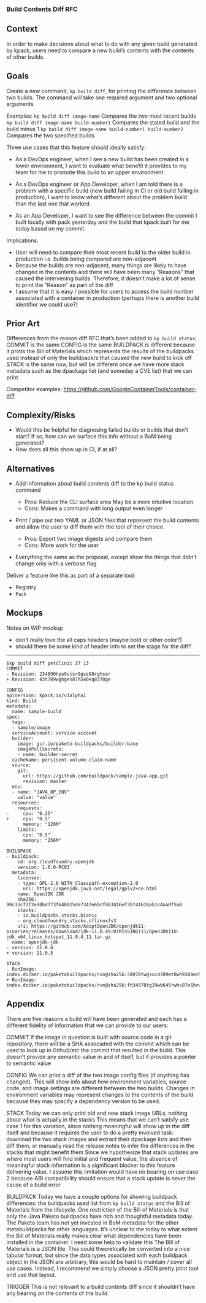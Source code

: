### Build Contents Diff RFC 

## Context
In order to make decisions about what to do with any given build generated by kpack, users need to compare a new build’s contents with the contents of other builds.

## Goals
Create a new command, `kp build diff`, for printing the difference between two builds. The command will take one required argument and two optional arguments.
 
Examples:
`kp build diff image-name`
Compares the two most recent builds
`kp build diff image-name build-number1`
Compares the stated build and the build minus 1
`kp build diff image-name build-number1 build-number2`
Compares the two specified builds
 
Three use cases that this feature should ideally satisfy:
 
- As a DevOps engineer, when I see a new build has been created in a lower environment, I want to evaluate what benefit it provides to my team for me to promote this build to an upper environment. 
 
- As a DevOps engineer or App Developer, when I am told there is a problem with a specific build (new build failing in CI or old build failing in production), I want to know what’s different about the problem build than the last one that worked. 

- As an App Developer, I want to see the difference between the commit I built locally with pack yesterday and the build that kpack built for me today based on my commit. 
 
Implications: 
- User will need to compare their most recent build to the older build in production
i.e. builds being compared are non-adjacent 
- Because the builds are non-adjacent, many things are likely to have changed in the contents and there will have been many “Reasons” that caused the intervening builds. Therefore, it doesn’t make a lot of sense to print the “Reason” as part of the diff
- I assume that it is easy / possible for users to access the build number associated with a container in production (perhaps there is another build identifier we could use?)



## Prior Art 
Differences from the reason diff RFC that’s been added to `kp build status`:
COMMIT is the same 
CONFIG is the same
BUILDPACK is different because it prints the Bill of Materials which represents the results of the buildpacks used instead of only the buildpack/s that caused the new build to kick off
STACK is the same now, but will be different once we have more stack metadata such as the dpackage list (and someday a CVE list) that we can print
 
Competitor examples: 
https://github.com/GoogleContainerTools/container-diff

## Complexity/Risks
- Would this be helpful for diagnosing failed builds or builds that don't start? If so, how can we surface this info without a BoM being generated? 
- How does all this show up in CI, if at all? 

## Alternatives
- Add information about build contents diff to the kp build status command
  - Pros:
Reduce the CLI surface area 
May be a more intuitive location
  - Cons:
Makes a command with long output even longer 
- Print / pipe out two YAML or JSON files that represent the build contents and allow the user to diff them with the tool of their choice 
  - Pros:
Export two image digests and compare them 
  - Cons: 
More work for the user

- Everything the same as the proposal, except show the things that didn’t change only with a verbose flag 
 
Deliver a feature like this as part of a separate tool:
- Registry  
- `Pack`


## Mockups 
Notes on WIP mockup
- don’t really love the all caps headers (maybe bold or other color?)
- should there be some kind of header info to set the stage for the diff? 
 
------------------
``` 
$kp build diff petclinic 37 13
COMMIT
- Revision: 234890hpe9vjsr8gse98rghser
+ Revision: 43t789wghges87h540eq8378ge
 
CONFIG
apiVersion: kpack.io/v1alpha1
kind: Build
metadata:
  name: sample-build
spec:
  tags:
  - sample/image
  serviceAccount: service-account
  builder:
    image: gcr.io/paketo-buildpacks/builder:base
    imagePullSecrets: 
    - name: builder-secret  
  cacheName: persisent-volume-claim-name
  source:
    git:
      url: https://github.com/buildpack/sample-java-app.git
      revision: master
  env:
  - name: "JAVA_BP_ENV"
    value: "value"
  resources:
    requests:
-     cpu: "0.25"
+     cpu: "0.5"
      memory: "128M"
    limits:
      cpu: "0.5"
      memory: "256M"
 
BUILDPACK
- buildpack:
    id: org.cloudfoundry.openjdk
    version: 1.0.0-RC03
  metadata:
    licenses:
    - type: GPL-2.0 WITH Classpath-exception-2.0
      uri: https://openjdk.java.net/legal/gplv2+ce.html
    name: OpenJDK JDK
    sha256: 90c33cf3f2ed0bd773f648815de7347e69cfbb3416ef3bf41616ab1c4aa0f5a8
    stacks:
    - io.buildpacks.stacks.bionic
    - org.cloudfoundry.stacks.cflinuxfs3
    uri: https://github.com/AdoptOpenJDK/openjdk11-binaries/releases/download/jdk-11.0.4%!B(MISSING)11/OpenJDK11U-jdk_x64_linux_hotspot_11.0.4_11.tar.gz
  name: openjdk-jdk
- version: 11.0.4
+ version: 11.0.5
 
STACK
- RunImage: index.docker.io/paketobuildpacks/run@sha256:34978twgsui4789et0wh9384erhsg0e798riuhgs0er7iugshe98riugeh99rgaser892
+ RunImage: index.docker.io/paketobuildpacks/run@sha256:fh34578tg29wb645rwhs87e5hrw0e98jtfnws9e7w378qe49tr3g39n5gwe9u5hge549w
```

## Appendix
There are five reasons a build will have been generated and each has a different fidelity of information that we can provide to our users: 

COMMIT
If the image in question is built with source code in a git repository, there will be a SHA associated with the commit which can be used to look up in Github/etc the commit that resulted in the build. 
This doesn’t provide any semantic value in and of itself, but it provides a pointer to semantic value 

CONFIG
We can print a diff of the two image config files (if anything has changed). This will show info about how environment variables, source code, and image settings are different between the two builds. Changes in environment variables may represent changes to the contents of the build because they may specify a dependency version to be used. 

STACK
Today we can only print old and new stack image URLs, nothing about what is actually in the stacks
This means that we can’t satisfy use case 1 for this variation, since nothing meaningful will show up in the diff itself and because it requires the user to do a pretty involved task: download the two stack images and extract their dpackage lists and then diff them, or manually read the release notes to infer the differences in the stacks that might benefit them
Since we hypothesize that stack updates are where most users will find initial and frequent value, the absence of meaningful stack information is a significant blocker to this feature delivering value.
I assume this limitation would have no bearing on use case 2 because ABI compatibility should ensure that a stack update is never the cause of a build error 
 
BUILDPACK
Today we have a couple options for showing buildpack differences: the buildpacks used list from `kp build status` and the Bill of Materials from the lifecycle. 
One restriction of the Bill of Materials is that only the Java Paketo buildpacks have rich and thoughtful metadata today. The Paketo team has not yet invested in BoM metadata for the other metabuildpacks for other languages. 
It’s unclear to me today to what extent the Bill of Materials really makes clear what dependencies have been installed in the container. I need some help to validate this 
The Bill of Materials is a JSON file. This could theoretically be converted into a nice tabular format, but since the data types associated with each buildpack object in the JSON are arbitrary, this would be hard to maintain / cover all use cases. Instead, I recommend we simply choose a JSON pretty print tool and use that layout. 

TRIGGER
This is not relevant to a build contents diff since it shouldn’t have any bearing on the contents of the build. 
 
 
 
 
 
